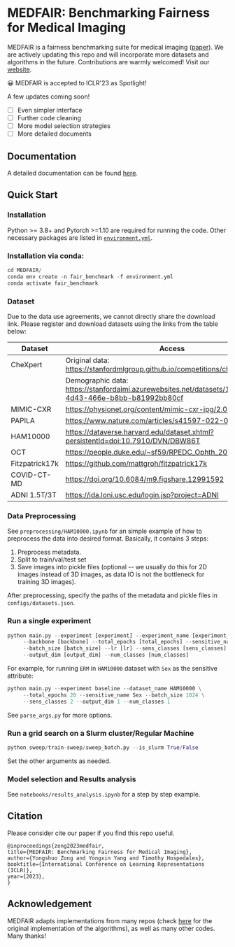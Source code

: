 # MEDFAIR: Benchmarking Fairness for Medical Imaging

MEDFAIR is a fairness benchmarking suite for medical imaging ([paper](https://arxiv.org/abs/2210.01725)). We are actively updating this repo and will incorporate more datasets and algorithms in the future. Contributions are warmly welcomed! Visit our [website](https://ys-zong.github.io/MEDFAIR/).

:grinning: MEDFAIR is accepted to ICLR'23 as Spotlight!

A few updates coming soon!
- [ ] Even simpler interface
- [ ] Further code cleaning
- [ ] More model selection strategies
- [ ] More detailed documents

## Documentation
A detailed documentation can be found [here](https://github.com/ys-zong/MEDFAIR/blob/main/docs/index.md).

## Quick Start

### Installation
Python >= 3.8+ and Pytorch >=1.10 are required for running the code. Other necessary packages are listed in [`environment.yml`](../environment.yml).

### Installation via conda:
```python
cd MEDFAIR/
conda env create -n fair_benchmark -f environment.yml
conda activate fair_benchmark
```

### Dataset
Due to the data use agreements, we cannot directly share the download link. Please register and download datasets using the links from the table below:

| **Dataset**  | **Access**                                                                                    |
|--------------|-----------------------------------------------------------------------------------------------|
| CheXpert     | Original data: https://stanfordmlgroup.github.io/competitions/chexpert/                       |
|              | Demographic data: https://stanfordaimi.azurewebsites.net/datasets/192ada7c-4d43-466e-b8bb-b81992bb80cf                                                                           |
| MIMIC-CXR    | https://physionet.org/content/mimic-cxr-jpg/2.0.0/                                            |
| PAPILA       | https://www.nature.com/articles/s41597-022-01388-1#Sec6                                       |
| HAM10000     | https://dataverse.harvard.edu/dataset.xhtml?persistentId=doi:10.7910/DVN/DBW86T               |
| OCT          | https://people.duke.edu/~sf59/RPEDC_Ophth_2013_dataset.htm                                    |
| Fitzpatrick17k | https://github.com/mattgroh/fitzpatrick17k                                                  |
| COVID-CT-MD  |  https://doi.org/10.6084/m9.figshare.12991592                                                 |
| ADNI 1.5T/3T | https://ida.loni.usc.edu/login.jsp?project=ADNI                                               | 


### Data Preprocessing
See `preprocessing/HAM10000.ipynb` for an simple example of how to preprocess the data into desired format.
Basically, it contains 3 steps:
1. Preprocess metadata.
2. Split to train/val/test set
3. Save images into pickle files (optional -- we usually do this for 2D images instead of 3D images, as data IO is not the bottleneck for training 3D images).

After preprocessing, specify the paths of the metadata and pickle files in `configs/datasets.json`.


### Run a single experiment
```python
python main.py --experiment [experiment] --experiment_name [experiment_name] --dataset_name [dataset_name] \
     --backbone [backbone] --total_epochs [total_epochs] --sensitive_name [sensitive_name] \
     --batch_size [batch_size] --lr [lr] --sens_classes [sens_classes]  --val_strategy [val_strategy] \
     --output_dim [output_dim] --num_classes [num_classes]
```

For example, for running `ERM` in `HAM10000` dataset with `Sex` as the sensitive attribute:
```python
python main.py --experiment baseline --dataset_name HAM10000 \
     --total_epochs 20 --sensitive_name Sex --batch_size 1024 \
     --sens_classes 2 --output_dim 1 --num_classes 1
```


See `parse_args.py` for more options.

### Run a grid search on a Slurm cluster/Regular Machine
```python
python sweep/train-sweep/sweep_batch.py --is_slurm True/False
```
Set the other arguments as needed.

### Model selection and Results analysis
See `notebooks/results_analysis.ipynb` for a step by step example.

## Citation
Please consider cite our paper if you find this repo useful.
```
@inproceedings{zong2023medfair,
title={MEDFAIR: Benchmarking Fairness for Medical Imaging},
author={Yongshuo Zong and Yongxin Yang and Timothy Hospedales},
booktitle={International Conference on Learning Representations (ICLR)},
year={2023},
}
```

## Acknowledgement
MEDFAIR adapts implementations from many repos (check [here](docs/reference.md#debiasing-methods) for the original implementation of the algorithms), as well as many other codes. Many thanks!
